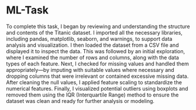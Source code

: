 # ML-Task
To complete this task, I began by reviewing and understanding the structure and contents of the Titanic dataset. I imported all the necessary libraries, including pandas, matplotlib, seaborn, and warnings, to support data analysis and visualization.
I then loaded the dataset from a CSV file and displayed it to inspect the data. This was followed by an initial exploration, where I examined the number of rows and columns, along with the data types of each feature.
Next, I checked for missing values and handled them appropriately—by imputing with suitable values where necessary and dropping columns that were irrelevant or contained excessive missing data. After cleaning the null values, I applied feature scaling to standardize the numerical features.
Finally, I visualized potential outliers using boxplots and removed them using the IQR (Interquartile Range) method to ensure the dataset was clean and ready for further analysis or modeling.

